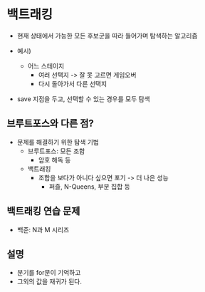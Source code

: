 # 백트래킹
- 현재 상태에서 가능한 모든 후보군을 따라 들어가며 탐색하는 알고리즘

- 예시)
	- 어느 스테이지
		- 여러  선택지 -> 잘 못 고르면 게임오버
		- 다시 돌아가서 다른 선택지
- save 지점을 두고, 선택할 수 있는 경우를 모두 탐색

## 브루트포스와 다른 점?
- 문제를 해결하기 위한 탐색 기법
	- 브루트포스: 모든 조합
		- 암호 해독 등
	- 백트래킹
		- 조합을 보다가 아니다 싶으면 포기 -> 더 나은 성능
			- 퍼즐, N-Queens, 부분 집합 등

## 백트래킹 연습 문제
- 백준: N과 M 시리즈

## 설명
- 분기를 for문이 기억하고
- 그외의 값을 재귀가 된다.